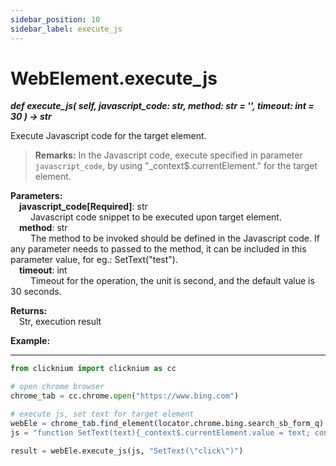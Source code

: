 ```yaml
---
sidebar_position: 10
sidebar_label: execute_js
---
```

# WebElement.execute_js

***def execute_js(
        self,
        javascript_code: str, 
        method: str = '', 
        timeout: int = 30
    ) -> str***  

Execute Javascript code for the target element.  

> **Remarks:**
> In the Javascript code, execute specified in parameter `javascript_code`, by using "_context$.currentElement." for the target element.  

**Parameters:**  
    &emsp;**javascript_code[Required]**: str    
        &emsp;&emsp; Javascript code snippet to be executed upon target element.  
    &emsp;**method**: str    
        &emsp;&emsp; The method to be invoked should be defined in the Javascript code. If any parameter needs to passed to the method, it can be included in this parameter value, for eg.: SetText(\"test\").  
    &emsp;**timeout**: int  
        &emsp;&emsp; Timeout for the operation, the unit is second, and the default value is 30 seconds.  

**Returns:**  
    &emsp;Str, execution result

**Example:**
***
```python
from clicknium import clicknium as cc

# open chrome browser
chrome_tab = cc.chrome.open("https://www.bing.com")

# execute js, set text for target element
webEle = chrome_tab.find_element(locator.chrome.bing.search_sb_form_q)
js = "function SetText(text){_context$.currentElement.value = text; console.log(\"exit 0\"); return \"success\"}"

result = webEle.execute_js(js, "SetText(\"click\")")
```